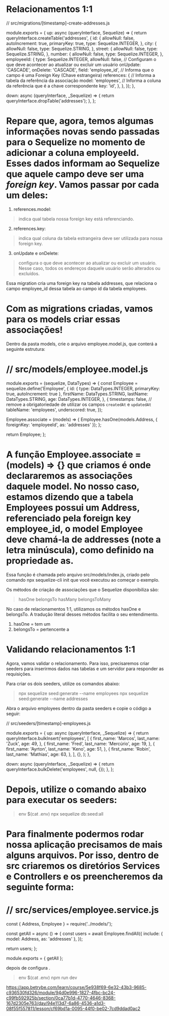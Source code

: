 # Relacionamentos 1:1


// src/migrations/[timestamp]-create-addresses.js

module.exports = {
  up: async (queryInterface, Sequelize) => {
    return queryInterface.createTable('addresses', {
      id: {
        allowNull: false,
        autoIncrement: true,
        primaryKey: true,
        type: Sequelize.INTEGER,
      },
      city: {
        allowNull: false,
        type: Sequelize.STRING,
      },
      street: {
        allowNull: false,
        type: Sequelize.STRING,
      },
      number: {
        allowNull: false,
        type: Sequelize.INTEGER,
      },
      employeeId: {
        type: Sequelize.INTEGER,
        allowNull: false,
        // Configuram o que deve acontecer ao atualizar ou excluir um usuário
        onUpdate: 'CASCADE',
        onDelete: 'CASCADE',
        field: 'employee_id',
        // Informa que o campo é uma Foreign Key (Chave estrangeira)
        references: {
          // Informa a tabela da referência da associação
          model: 'employees',
          // Informa a coluna da referência que é a chave correspondente
          key: 'id',
        },
      },
    });
  },

  down: async (queryInterface, _Sequelize) => {
    return queryInterface.dropTable('addresses');
  },
};

# Repare que, agora, temos algumas informações novas sendo passadas para o Sequelize no momento de adicionar a coluna employeeId. Esses dados informam ao Sequelize que aquele campo deve ser uma _foreign key_. Vamos passar por cada um deles:

1. references.model:
  > indica qual tabela nossa foreign key está referenciando.
2. references.key:
  > indica qual coluna da tabela estrangeira deve ser utilizada para nossa foreign key.
3. onUpdate e onDelete:
  > configura o que deve acontecer ao atualizar ou excluir um usuário. Nesse caso, todos os endereços daquele usuário serão alterados ou excluídos.

Essa migration cria uma foreign key na tabela addresses, que relaciona o campo employee_id dessa tabela ao campo id da tabela employees.


# Com as migrations criadas, vamos para os models criar essas associações!

Dentro da pasta models, crie o arquivo employee.model.js, que conterá a seguinte estrutura:


# // src/models/employee.model.js

module.exports = (sequelize, DataTypes) => {
  const Employee = sequelize.define('Employee', {
    id: { type: DataTypes.INTEGER, primaryKey: true, autoIncrement: true },
    firstName: DataTypes.STRING,
    lastName: DataTypes.STRING,
    age: DataTypes.INTEGER,
  },
  {
    timestamps: false, // remove a obrigatoriedade de utilizar os campos `createdAt` e `updatedAt`
    tableName: 'employees',
    underscored: true,
  });

  Employee.associate = (models) => {
    Employee.hasOne(models.Address,
      { foreignKey: 'employeeId', as: 'addresses' });
  };

  return Employee;
};


# A função Employee.associate = (models) => {} que criamos é onde declararemos as associações daquele model. No nosso caso, estamos dizendo que a tabela Employees possui um Address, referenciado pela foreign key employee_id, o model Employee deve chamá-la de addresses (note a letra minúscula), como definido na propriedade as.

Essa função é chamada pelo arquivo src/models/index.js, criado pelo comando npx sequelize-cli init que você executou ao começar o exemplo.

Os métodos de criação de associações que o Sequelize disponibiliza são:

  > hasOne
  > belongsTo
  > hasMany
  > belongsToMany

No caso de relacionamentos 1:1, utilizamos os métodos hasOne e belongsTo. A tradução literal desses métodos facilita o seu entendimento.

1. hasOne = tem um
2. belongsTo = pertencente a



# Validando relacionamentos 1:1

  Agora, vamos validar o relacionamento. Para isso, precisaremos criar seeders para inserirmos dados nas tabelas e um servidor para responder as requisições.

  Para criar os dois seeders, utilize os comandos abaixo:

  > npx sequelize seed:generate --name employees
  > npx sequelize seed:generate --name addresses

Abra o arquivo employees dentro da pasta seeders e copie o código a seguir:


// src/seeders/[timestamp]-employees.js

module.exports = {
  up: async (queryInterface, _Sequelize) => {
    return queryInterface.bulkInsert('employees',
      [
        {
          first_name: 'Marcos',
          last_name: 'Zuck',
          age: 49,
        },
        {
          first_name: 'Fred',
          last_name: 'Mercúrio',
          age: 19,
        },
        {
          first_name: 'Ayrton',
          last_name: 'Keno',
          age: 51,
        },
        {
          first_name: 'Robin',
          last_name: 'Mathias',
          age: 63,
        },
      ],
      {},
    );
  },

  down: async (queryInterface, _Sequelize) => {
    return queryInterface.bulkDelete('employees', null, {});
  },
};

# Depois, utilize o comando abaixo para executar os seeders:

  > env $(cat .env) npx sequelize db:seed:all


# Para finalmente podermos rodar nossa aplicação precisamos de mais alguns arquivos. Por isso, dentro de src criaremos os diretórios Services e Controllers e os preencheremos da seguinte forma:


# // src/services/employee.service.js

const { Address, Employee } = require('../models/');

const getAll = async () => {
  const users = await Employee.findAll({
    include: { model: Address, as: 'addresses' },
  });

  return users;
};

module.exports = { getAll };




depois de configura .

> env $(cat .env) npm run dev

https://app.betrybe.com/learn/course/5e938f69-6e32-43b3-9685-c936530fd326/module/94d0e996-1827-4fbc-bc24-c99fb592925b/section/0ca77b1d-4770-4646-8368-167d2305e763/day/94e113d7-6a86-4536-a1d3-08f55f557811/lesson/cf69bd1a-0095-44f0-be02-7cd9ddad0ac2



